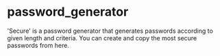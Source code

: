 # password_generator
'Secure' is a password generator that generates passwords according to given length and criteria. You can create and copy the most secure passwords from here.
